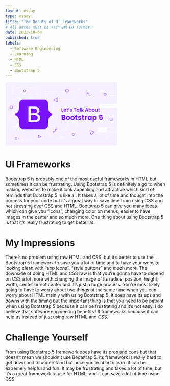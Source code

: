 ```yaml
---
layout: essay
type: essay
title: "The Beauty of UI Frameworks"
# All dates must be YYYY-MM-DD format!
date: 2023-10-04
published: true
labels:
  - Software Engineering
  - Learning
  - HTML
  - CSS
  - Bootstrap 5
---
```


<img width="350px" class="rounded float-start pe-4" src="../img/lets-talk-about-bootstrap.png">

# UI Frameworks

Bootstrap 5 is probably one of the most useful frameworks in HTML but sometimes it can be frustrating. Using Bootstrap 5 is definitely a go to when making websites to make it look appealing and attractive which kind of reminds that Bootstrap 5 is like a . It takes a lot of time and thought into the process for your code but it’s a great way to save time from using CSS and not stressing over CSS and HTML. Bootstrap 5 can give you many ideas which can give you “icons”, changing color on menus, easier to have images in the center and so much more. One thing about using Bootstrap 5 is that it’s really frustrating to get better at. 

# My Impressions

There’s no problem using raw HTML and CSS, but it’s better to use the Bootstrap 5 framework to save you a lot of time and to have your website looking clean with “app icons”, “style buttons” and much more. The downside of doing HTML and CSS raw is that you’re gonna have to depend on CSS a lot more with changing the image of its radius, position, height, width, center or not center and it’s just a huge process. You’re most likely going to have to worry about two things at the same time when you can worry about HTML mainly with using Bootstrap 5. It does have its ups and downs with the timing but the important thing is that you need to be patient when using Bootstrap 5 because it can be frustrating and it’s not easy. I do believe that software engineering benefits UI frameworks because it can help us instead of just using raw HTML and CSS.

# Challenge Yourself

From using Bootstrap 5 framework does have its pros and cons but that doesn’t mean we shouldn’t use Bootstrap 5. Its framework is really hard to get down and to understand but once you’re able to learn it can be extremely helpful and fun. It may be frustrating and takes a lot of time, but it’s a great framework to use for HTML, and it can save a lot of time using CSS. 
